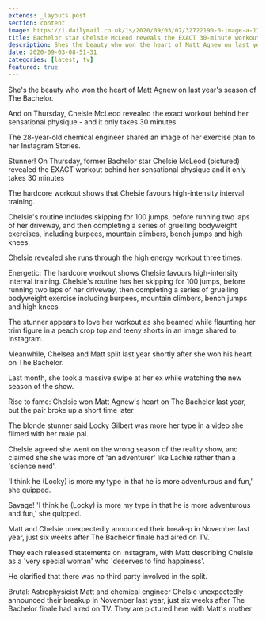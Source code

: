 ```yaml
---
extends: _layouts.post
section: content
image: https://i.dailymail.co.uk/1s/2020/09/03/07/32722190-0-image-a-13_1599115906095.jpg 
title: Bachelor star Chelsie McLeod reveals the EXACT 30-minute workout behind her sensational physique 
description: Shes the beauty who won the heart of Matt Agnew on last years season of The Bachelor.  
date: 2020-09-03-08-51-31 
categories: [latest, tv] 
featured: true 
--- 
```

She's the beauty who won the heart of Matt Agnew on last year's season of The Bachelor. 

And on Thursday, Chelsie McLeod revealed the exact workout behind her sensational physique - and it only takes 30 minutes.

The 28-year-old chemical engineer shared an image of her exercise plan to her Instagram Stories.

Stunner! On Thursday, former Bachelor star Chelsie McLeod (pictured) revealed the EXACT workout behind her sensational physique and it only takes 30 minutes

The hardcore workout shows that Chelsie favours high-intensity interval training.

Chelsie's routine includes skipping for 100 jumps, before running two laps of her driveway, and then completing a series of gruelling bodyweight exercises, including burpees, mountain climbers, bench jumps and high knees.

Chelsie revealed she runs through the high energy workout three times.

Energetic: The hardcore workout shows Chelsie favours high-intensity interval training. Chelsie's routine has her skipping for 100 jumps, before running two laps of her driveway, then completing a series of gruelling bodyweight exercise including burpees, mountain climbers, bench jumps and high knees

The stunner appears to love her workout as she beamed while flaunting her trim figure in a peach crop top and teeny shorts in an image shared to Instagram.

Meanwhile, Chelsea and Matt split last year shortly after she won his heart on The Bachelor.

Last month, she took a massive swipe at her ex while watching the new season of the show.

Rise to fame: Chelsie won Matt Agnew's heart on The Bachelor last year, but the pair broke up a short time later 

The blonde stunner said Locky Gilbert was more her type in a video she filmed with her male pal.   

Chelsie agreed she went on the wrong season of the reality show, and claimed she she was more of 'an adventurer' like Lachie rather than a 'science nerd'. 

'I think he (Locky) is more my type in that he is more adventurous and fun,' she quipped. 

Savage! 'I think he (Locky) is more my type in that he is more adventurous and fun,' she quipped.

Matt and Chelsie unexpectedly announced their break-p in November last year, just six weeks after The Bachelor finale had aired on TV.

They each released statements on Instagram, with Matt describing Chelsie as a 'very special woman' who 'deserves to find happiness'.

He clarified that there was no third party involved in the split.

Brutal: Astrophysicist Matt and chemical engineer Chelsie unexpectedly announced their breakup in November last year, just six weeks after The Bachelor finale had aired on TV. They are pictured here with Matt's mother 

